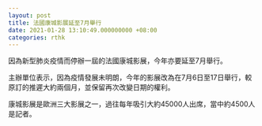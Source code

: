 ```yaml
---
layout: post
title: 法國康城影展延至7月舉行
date: 2021-01-28 13:10:49.000000000 +08:00
categories: rthk
---
```


因為新型肺炎疫情而停辦一屆的法國康城影展，今年亦要延至7月舉行。

主辦單位表示，因為疫情發展未明朗，今年的影展改為在7月6日至17日舉行，較原訂的推遲大約兩個月，並保留再次改變日期的權利。

康城影展是歐洲三大影展之一，過往每年吸引大約45000人出席，當中約4500人是記者。
